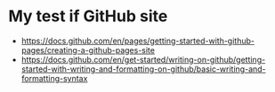 # My test if GitHub site


- https://docs.github.com/en/pages/getting-started-with-github-pages/creating-a-github-pages-site
- https://docs.github.com/en/get-started/writing-on-github/getting-started-with-writing-and-formatting-on-github/basic-writing-and-formatting-syntax
